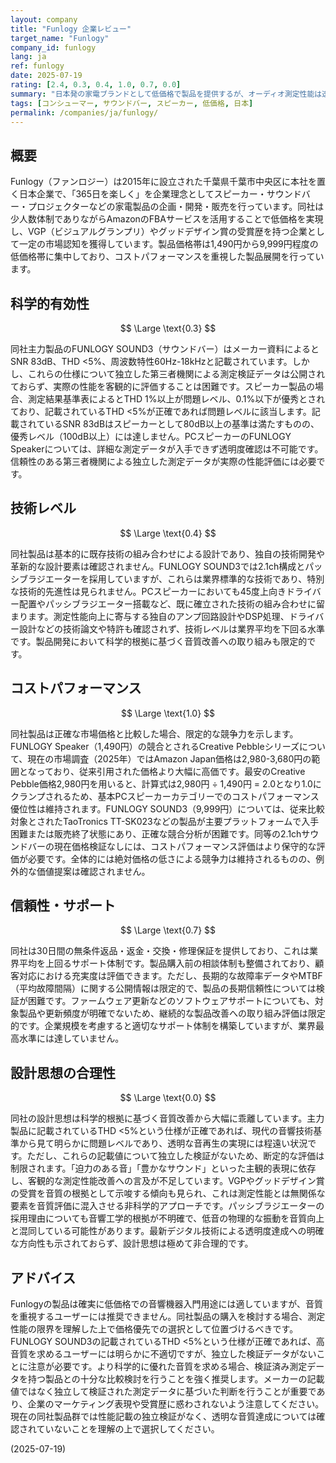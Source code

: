```yaml
---
layout: company
title: "Funlogy 企業レビュー"
target_name: "Funlogy"
company_id: funlogy
lang: ja
ref: funlogy
date: 2025-07-19
rating: [2.4, 0.3, 0.4, 1.0, 0.7, 0.0]
summary: "日本発の家電ブランドとして低価格で製品を提供するが、オーディオ測定性能は透明レベルから大幅に乖離し、設計思想は非科学的要素を多く含む"
tags: [コンシューマー, サウンドバー, スピーカー, 低価格, 日本]
permalink: /companies/ja/funlogy/
---
```

## 概要

Funlogy（ファンロジー）は2015年に設立された千葉県千葉市中央区に本社を置く日本企業で、「365日を楽しく」を企業理念としてスピーカー・サウンドバー・プロジェクターなどの家電製品の企画・開発・販売を行っています。同社は少人数体制でありながらAmazonのFBAサービスを活用することで低価格を実現し、VGP（ビジュアルグランプリ）やグッドデザイン賞の受賞歴を持つ企業として一定の市場認知を獲得しています。製品価格帯は1,490円から9,999円程度の低価格帯に集中しており、コストパフォーマンスを重視した製品展開を行っています。

## 科学的有効性

$$ \Large \text{0.3} $$

同社主力製品のFUNLOGY SOUND3（サウンドバー）はメーカー資料によるとSNR 83dB、THD <5%、周波数特性60Hz-18kHzと記載されています。しかし、これらの仕様について独立した第三者機関による測定検証データは公開されておらず、実際の性能を客観的に評価することは困難です。スピーカー製品の場合、測定結果基準表によるとTHD 1%以上が問題レベル、0.1%以下が優秀とされており、記載されているTHD <5%が正確であれば問題レベルに該当します。記載されているSNR 83dBはスピーカーとして80dB以上の基準は満たすものの、優秀レベル（100dB以上）には達しません。PCスピーカーのFUNLOGY Speakerについては、詳細な測定データが入手できず透明度確認は不可能です。信頼性のある第三者機関による独立した測定データが実際の性能評価には必要です。

## 技術レベル

$$ \Large \text{0.4} $$

同社製品は基本的に既存技術の組み合わせによる設計であり、独自の技術開発や革新的な設計要素は確認されません。FUNLOGY SOUND3では2.1ch構成とパッシブラジエーターを採用していますが、これらは業界標準的な技術であり、特別な技術的先進性は見られません。PCスピーカーにおいても45度上向きドライバー配置やパッシブラジエーター搭載など、既に確立された技術の組み合わせに留まります。測定性能向上に寄与する独自のアンプ回路設計やDSP処理、ドライバー設計などの技術論文や特許も確認されず、技術レベルは業界平均を下回る水準です。製品開発において科学的根拠に基づく音質改善への取り組みも限定的です。

## コストパフォーマンス

$$ \Large \text{1.0} $$

同社製品は正確な市場価格と比較した場合、限定的な競争力を示します。FUNLOGY Speaker（1,490円）の競合とされるCreative Pebbleシリーズについて、現在の市場調査（2025年）ではAmazon Japan価格は2,980-3,680円の範囲となっており、従来引用された価格より大幅に高価です。最安のCreative Pebble価格2,980円を用いると、計算式は2,980円 ÷ 1,490円 = 2.0となり1.0にクランプされるため、基本PCスピーカーカテゴリーでのコストパフォーマンス優位性は維持されます。FUNLOGY SOUND3（9,999円）については、従来比較対象とされたTaoTronics TT-SK023などの製品が主要プラットフォームで入手困難または販売終了状態にあり、正確な競合分析が困難です。同等の2.1chサウンドバーの現在価格検証なしには、コストパフォーマンス評価はより保守的な評価が必要です。全体的には絶対価格の低さによる競争力は維持されるものの、例外的な価値提案は確認されません。

## 信頼性・サポート

$$ \Large \text{0.7} $$

同社は30日間の無条件返品・返金・交換・修理保証を提供しており、これは業界平均を上回るサポート体制です。製品購入前の相談体制も整備されており、顧客対応における充実度は評価できます。ただし、長期的な故障率データやMTBF（平均故障間隔）に関する公開情報は限定的で、製品の長期信頼性については検証が困難です。ファームウェア更新などのソフトウェアサポートについても、対象製品や更新頻度が明確でないため、継続的な製品改善への取り組み評価は限定的です。企業規模を考慮すると適切なサポート体制を構築していますが、業界最高水準には達していません。

## 設計思想の合理性

$$ \Large \text{0.0} $$

同社の設計思想は科学的根拠に基づく音質改善から大幅に乖離しています。主力製品に記載されているTHD <5%という仕様が正確であれば、現代の音響技術基準から見て明らかに問題レベルであり、透明な音再生の実現には程遠い状況です。ただし、これらの記載値について独立した検証がないため、断定的な評価は制限されます。「迫力のある音」「豊かなサウンド」といった主観的表現に依存し、客観的な測定性能改善への言及が不足しています。VGPやグッドデザイン賞の受賞を音質の根拠として示唆する傾向も見られ、これは測定性能とは無関係な要素を音質評価に混入させる非科学的アプローチです。パッシブラジエーターの採用理由についても音響工学的根拠が不明確で、低音の物理的な振動を音質向上と混同している可能性があります。最新デジタル技術による透明度達成への明確な方向性も示されておらず、設計思想は極めて非合理的です。

## アドバイス

Funlogyの製品は確実に低価格での音響機器入門用途には適していますが、音質を重視するユーザーには推奨できません。同社製品の購入を検討する場合、測定性能の限界を理解した上で価格優先での選択として位置づけるべきです。FUNLOGY SOUND3の記載されているTHD <5%という仕様が正確であれば、高音質を求めるユーザーには明らかに不適切ですが、独立した検証データがないことに注意が必要です。より科学的に優れた音質を求める場合、検証済み測定データを持つ製品との十分な比較検討を行うことを強く推奨します。メーカーの記載値ではなく独立して検証された測定データに基づいた判断を行うことが重要であり、企業のマーケティング表現や受賞歴に惑わされないよう注意してください。現在の同社製品群では性能記載の独立検証がなく、透明な音質達成については確認されていないことを理解の上で選択してください。

(2025-07-19)